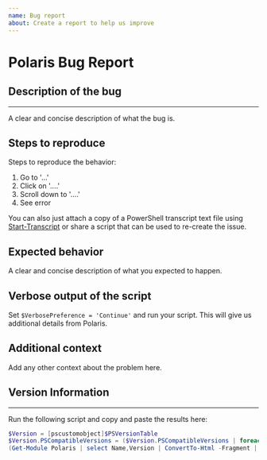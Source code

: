 ```yaml
---
name: Bug report
about: Create a report to help us improve
---
```


# Polaris Bug Report

## Description of the bug

---

A clear and concise description of what the bug is.

## Steps to reproduce

Steps to reproduce the behavior:

1. Go to '...'
2. Click on '....'
3. Scroll down to '....'
4. See error

You can also just attach a copy of a PowerShell transcript text file using [Start-Transcript](https://docs.microsoft.com/en-us/powershell/module/microsoft.powershell.host/start-transcript?view=powershell-6) or share a script that can be used to re-create the issue.

## Expected behavior

A clear and concise description of what you expected to happen.

## Verbose output of the script

Set `$VerbosePreference = 'Continue'` and run your script. This will give us additional details from Polaris.

## Additional context

Add any other context about the problem here.

## Version Information

---

Run the following script and copy and paste the results here:

```powershell
$Version = [pscustomobject]$PSVersionTable
$Version.PSCompatibleVersions = ($Version.PSCompatibleVersions | foreach { "$($_.Major).$($_.Minor).$($_.Build).$($_.Revision)" }) -join ",  "
(Get-Module Polaris | select Name,Version | ConvertTo-Html -Fragment | Out-String) + ($Version | ConvertTo-Html -Fragment | Out-String)
```
